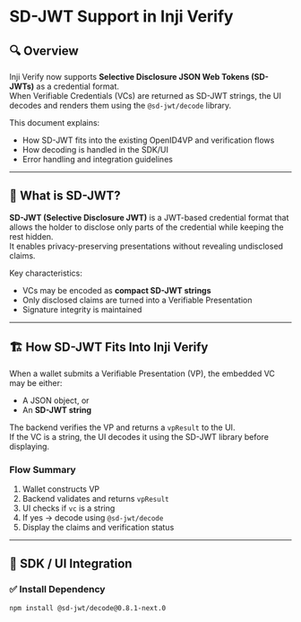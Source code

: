 # SD-JWT Support in Inji Verify

## 🔍 Overview

Inji Verify now supports **Selective Disclosure JSON Web Tokens (SD-JWTs)** as a credential format.  
When Verifiable Credentials (VCs) are returned as SD-JWT strings, the UI decodes and renders them using the `@sd-jwt/decode` library.

This document explains:
- How SD-JWT fits into the existing OpenID4VP and verification flows
- How decoding is handled in the SDK/UI
- Error handling and integration guidelines

---

## 🧩 What is SD-JWT?

**SD-JWT (Selective Disclosure JWT)** is a JWT-based credential format that allows the holder to disclose only parts of the credential while keeping the rest hidden.  
It enables privacy-preserving presentations without revealing undisclosed claims.

Key characteristics:
- VCs may be encoded as **compact SD-JWT strings**
- Only disclosed claims are turned into a Verifiable Presentation
- Signature integrity is maintained

---

## 🏗 How SD-JWT Fits Into Inji Verify

When a wallet submits a Verifiable Presentation (VP), the embedded VC may be either:
- A JSON object, or
- An **SD-JWT string**

The backend verifies the VP and returns a `vpResult` to the UI.  
If the VC is a string, the UI decodes it using the SD-JWT library before displaying.

### Flow Summary

1. Wallet constructs VP  
2. Backend validates and returns `vpResult`  
3. UI checks if `vc` is a string  
4. If yes → decode using `@sd-jwt/decode`  
5. Display the claims and verification status

---

## 🧰 SDK / UI Integration

### ✅ Install Dependency

```bash
npm install @sd-jwt/decode@0.8.1-next.0
